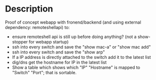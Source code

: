 # Description

Proof of concept webapp with fronend/backend (and using external dependency: remoteshellapi) to:

* ensure remoteshell api is still up before doing anything? (not a show-stopper for webapp startup)
* ssh into every switch and save the "show mac-a" or "show mac add"
* ssh into every switch and save the "show arp"
* If a IP address is directly attached to the switch add it to the latest list
* dig/dns get the hostname for IP in the latest list
* Show a table which shows which "IP" "Hostname" is mapped to "Switch" "Port"; that is sortable.